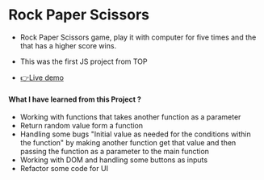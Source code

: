 # Rock Paper Scissors

- Rock Paper Scissors game, play it with computer for five times and the that has a higher score wins.
- This was the first JS project from TOP

- [👉Live demo](https://fathyelgazar.github.io/The-Odin-Project/rock-paper-scissors)

#### What I have learned from this Project ?

- Working with functions that takes another function as a parameter
- Return random value form a function
- Handling some bugs "Initial value as needed for the conditions within the function" by making another function get that value and then passing the function as a parameter to the main function
- Working with DOM and handling some buttons as inputs
- Refactor some code for UI

